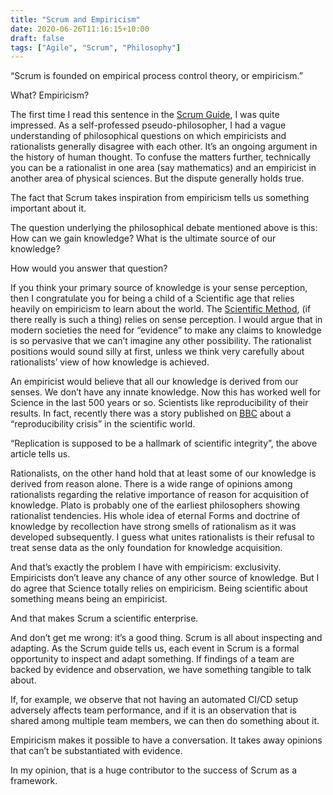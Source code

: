 ```yaml
---
title: "Scrum and Empiricism"
date: 2020-06-26T11:16:15+10:00
draft: false
tags: ["Agile", "Scrum", "Philosophy"]
---
```

“Scrum is founded on empirical process control theory, or empiricism.”

What?  Empiricism?

The first time I read this sentence in the <a target="_blank" href="https://www.scrumguides.org/scrum-guide.html">Scrum Guide</a>, I was quite impressed.  As a self-professed pseudo-philosopher, I had a vague understanding of philosophical questions on which empiricists and rationalists generally disagree with each other.  It’s an ongoing argument in the history of human thought.  To confuse the matters further, technically you can be a rationalist in one area (say mathematics) and an empiricist in another area of physical sciences.  But the dispute generally holds true.

The fact that Scrum takes inspiration from empiricism tells us something important about it.

The question underlying the philosophical debate mentioned above is this:  How can we gain knowledge?  What is the ultimate source of our knowledge?

How would you answer that question?

If you think your primary source of knowledge is your sense perception, then I congratulate you for being a child of a Scientific age that relies heavily on empiricism to learn about the world.  The <a target="_blank" href="https://www.khanacademy.org/science/biology/intro-to-biology/science-of-biology/a/the-science-of-biology">Scientific Method</a>, (if there really is such a thing) relies on sense perception.  I would argue that in modern societies the need for “evidence” to make any claims to knowledge is so pervasive that we can’t imagine any other possibility.  The rationalist positions would sound silly at first, unless we think very carefully about rationalists’ view of how knowledge is achieved.

An empiricist would believe that all our knowledge is derived from our senses.  We don’t have any innate knowledge.  Now this has worked well for Science in the last 500 years or so.  Scientists like reproducibility of their results.  In fact, recently there was a story published on <a href="http://www.bbc.com/news/science-environment-39054778" target="blank">BBC</a> about a “reproducibility crisis” in the scientific world.

“Replication is supposed to be a hallmark of scientific integrity”, the above article tells us.

Rationalists, on the other hand hold that at least some of our knowledge is derived from reason alone.  There is a wide range of opinions among rationalists regarding the relative importance of reason for acquisition of knowledge.  Plato is probably one of the earliest philosophers showing rationalist tendencies.  His whole idea of eternal Forms and doctrine of knowledge by recollection have strong smells of rationalism as it was developed subsequently.  I guess what unites rationalists is their refusal to treat sense data as the only foundation for knowledge acquisition.

And that’s exactly the problem I have with empiricism: exclusivity.  Empiricists don’t leave any chance of any other source of knowledge.  But I do agree that Science totally relies on empiricism.  Being scientific about something means being an empiricist.

And that makes Scrum a scientific enterprise.

And don’t get me wrong: it’s a good thing.  Scrum is all about inspecting and adapting.  As the Scrum guide tells us, each event in Scrum is a formal opportunity to inspect and adapt something.  If findings of a team are backed by evidence and observation, we have something tangible to talk about.

If, for example, we observe that not having an automated CI/CD setup adversely affects team performance, and if it is an observation that is shared among multiple team members, we can then do something about it.

Empiricism makes it possible to have a conversation.  It takes away opinions that can’t be substantiated with evidence.

In my opinion, that is a huge contributor to the success of Scrum as a framework.
